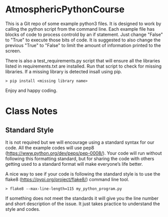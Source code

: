 # AtmosphericPythonCourse

This is a Git repo of some example python3 files. It is designed to work by calling the
python script from the command line. Each example file has blocks of code to process
controld by an if statement. Just change "False" to "True" to execute those bits of code.
It is suggested to also change the previous "True" to "False" to limit the amount of
information printed to the screen.

There is also a test_requirements.py script that will ensure all the libraries listed
in requirements.txt are installed. Run that script to check for missing libraries.
If a missing library is detected insall using pip.
```
> pip install <missing library name>
```
Enjoy and happy coding.


# Class Notes


## Standard Style
It is not required but we will encourage using a standard syntax for our code. All the example codes will use pep8 (https://www.python.org/dev/peps/pep-0008/). Your code will run without following this formatting standard, but for sharing the code with others getting used to a standard format will make everyone’s life better.

A nice way to see if your code is following the standard style is to use the flake8 (https://pypi.org/project/flake8/) command line tool. 
```
> flake8 --max-line-length=115 my_python_program.py
```

If something does not meet the standards it will give you the line number and short description of the issue. It just takes practice to understand the style and codes.
